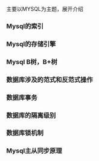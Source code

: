 主要以MYSQL为主题，展开介绍
### Mysql的索引
### Mysql的存储引擎
### Mysql B树，B+树
### 数据库涉及的范式和反范式操作
### 数据库事务
### 数据库的隔离级别
### 数据库锁机制
### Mysql主从同步原理
